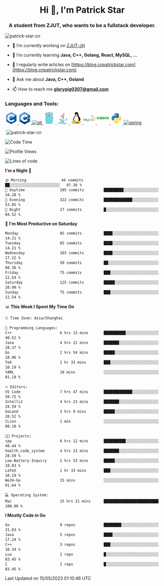 <h1 align="center">Hi 👋, I'm Patrick Star</h1>
<h3 align="center">A student from ZJUT, who wants to be a fullstack developer.</h3>

<p align="left"> <img src="https://komarev.com/ghpvc/?username=patrick-star-cn&label=Profile%20views&color=0e75b6&style=flat" alt="patrick-star-cn" /> </p>

- 🔭 I’m currently working on [ZJUT-JH](https://github.com/zjutjh)

- 🌱 I’m currently learning **Java, C++, Golang, React, MySQL, ...**

- 📝 I regularly write articles on [https://blog.cnpatrickstar.com](https://blog.cnpatrickstar.com)

- 💬 Ask me about **Java, C++, Goland**

- 📫 How to reach me **glorypig0307@gmail.com**


<h3 align="left">Languages and Tools:</h3>
<p align="left"> 
  <a href="https://www.cprogramming.com/" target="_blank" rel="noreferrer"> 
    <img src="https://raw.githubusercontent.com/devicons/devicon/master/icons/c/c-original.svg" alt="c" width="40" height="40"/> 
  </a> 
  <a href="https://www.w3schools.com/cpp/" target="_blank" rel="noreferrer"> 
    <img src="https://raw.githubusercontent.com/devicons/devicon/master/icons/cplusplus/cplusplus-original.svg" alt="cplusplus" width="40" height="40"/> 
  </a> 
  <a href="https://git-scm.com/" target="_blank" rel="noreferrer"> 
    <img src="https://www.vectorlogo.zone/logos/git-scm/git-scm-icon.svg" alt="git" width="40" height="40"/> 
  </a> 
  <a href="https://golang.org" target="_blank" rel="noreferrer"> 
    <img src="https://raw.githubusercontent.com/devicons/devicon/master/icons/go/go-original.svg" alt="go" width="40" height="40"/> 
  </a> 
  <a href="https://www.java.com" target="_blank" rel="noreferrer"> 
    <img src="https://raw.githubusercontent.com/devicons/devicon/master/icons/java/java-original.svg" alt="java" width="40" height="40"/> 
  </a> 
  <a href="https://www.linux.org/" target="_blank" rel="noreferrer"> 
    <img src="https://raw.githubusercontent.com/devicons/devicon/master/icons/linux/linux-original.svg" alt="linux" width="40" height="40"/> 
  </a> 
  <a href="https://www.mysql.com/" target="_blank" rel="noreferrer"> 
    <img src="https://raw.githubusercontent.com/devicons/devicon/master/icons/mysql/mysql-original-wordmark.svg" alt="mysql" width="40" height="40"/> 
  </a> 
  <a href="https://www.nginx.com" target="_blank" rel="noreferrer"> 
    <img src="https://raw.githubusercontent.com/devicons/devicon/master/icons/nginx/nginx-original.svg" alt="nginx" width="40" height="40"/> 
  </a> 
  <a href="https://www.python.org" target="_blank" rel="noreferrer"> 
    <img src="https://raw.githubusercontent.com/devicons/devicon/master/icons/python/python-original.svg" alt="python" width="40" height="40"/> 
  </a> 
  <a href="https://spring.io/" target="_blank" rel="noreferrer"> 
    <img src="https://www.vectorlogo.zone/logos/springio/springio-icon.svg" alt="spring" width="40" height="40"/> 
  </a>
</p>

<p>&nbsp;<img align="center" src="https://github-readme-stats.vercel.app/api?username=patrick-star-cn&show_icons=true&locale=en" alt="patrick-star-cn" /></p>

<!--START_SECTION:waka-->
![Code Time](http://img.shields.io/badge/Code%20Time-240%20hrs%2040%20mins-blue)

![Profile Views](http://img.shields.io/badge/Profile%20Views-3-blue)

![Lines of code](https://img.shields.io/badge/From%20Hello%20World%20I%27ve%20Written-5.8%20million%20lines%20of%20code-blue)

**I'm a Night 🦉** 

```text
🌞 Morning                44 commits          ██░░░░░░░░░░░░░░░░░░░░░░░   07.36 % 
🌆 Daytime                205 commits         █████████░░░░░░░░░░░░░░░░   34.28 % 
🌃 Evening                322 commits         █████████████░░░░░░░░░░░░   53.85 % 
🌙 Night                  27 commits          █░░░░░░░░░░░░░░░░░░░░░░░░   04.52 % 
```
📅 **I'm Most Productive on Saturday** 

```text
Monday                   85 commits          ████░░░░░░░░░░░░░░░░░░░░░   14.21 % 
Tuesday                  85 commits          ████░░░░░░░░░░░░░░░░░░░░░   14.21 % 
Wednesday                103 commits         ████░░░░░░░░░░░░░░░░░░░░░   17.22 % 
Thursday                 50 commits          ██░░░░░░░░░░░░░░░░░░░░░░░   08.36 % 
Friday                   75 commits          ███░░░░░░░░░░░░░░░░░░░░░░   12.54 % 
Saturday                 125 commits         █████░░░░░░░░░░░░░░░░░░░░   20.90 % 
Sunday                   75 commits          ███░░░░░░░░░░░░░░░░░░░░░░   12.54 % 
```


📊 **This Week I Spent My Time On** 

```text
🕑︎ Time Zone: Asia/Shanghai

💬 Programming Languages: 
C++                      6 hrs 13 mins       ██████████░░░░░░░░░░░░░░░   40.52 % 
Java                     4 hrs 21 mins       ███████░░░░░░░░░░░░░░░░░░   28.37 % 
Go                       2 hrs 54 mins       █████░░░░░░░░░░░░░░░░░░░░   18.96 % 
TeX                      1 hr 33 mins        ███░░░░░░░░░░░░░░░░░░░░░░   10.19 % 
YAML                     10 mins             ░░░░░░░░░░░░░░░░░░░░░░░░░   01.19 % 

🔥 Editors: 
VS Code                  7 hrs 47 mins       █████████████░░░░░░░░░░░░   50.72 % 
IntelliJ                 4 hrs 23 mins       ███████░░░░░░░░░░░░░░░░░░   28.59 % 
GoLand                   3 hrs 9 mins        █████░░░░░░░░░░░░░░░░░░░░   20.52 % 
CLion                    1 min               ░░░░░░░░░░░░░░░░░░░░░░░░░   00.18 % 

🐱‍💻 Projects: 
cpp                      6 hrs 12 mins       ██████████░░░░░░░░░░░░░░░   40.44 % 
health_code_system       4 hrs 23 mins       ███████░░░░░░░░░░░░░░░░░░   28.59 % 
Low-Battery-Inquiry      2 hrs 53 mins       █████░░░░░░░░░░░░░░░░░░░░   18.83 % 
LaTeX                    1 hr 33 mins        ███░░░░░░░░░░░░░░░░░░░░░░   10.19 % 
WeJH-Go                  15 mins             ░░░░░░░░░░░░░░░░░░░░░░░░░   01.64 % 

💻 Operating System: 
Mac                      15 hrs 21 mins      █████████████████████████   100.00 % 
```

**I Mostly Code in Go** 

```text
Go                       9 repos             ████████░░░░░░░░░░░░░░░░░   31.03 % 
Java                     5 repos             ████░░░░░░░░░░░░░░░░░░░░░   17.24 % 
C++                      3 repos             ███░░░░░░░░░░░░░░░░░░░░░░   10.34 % 
Lua                      1 repo              █░░░░░░░░░░░░░░░░░░░░░░░░   03.45 % 
C                        1 repo              █░░░░░░░░░░░░░░░░░░░░░░░░   03.45 % 
```




 Last Updated on 15/05/2023 01:10:46 UTC
<!--END_SECTION:waka-->